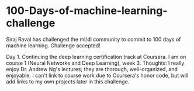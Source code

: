 # 100-Days-of-machine-learning-challenge
Siraj Raval has challenged the ml/dl community to commit to 100 days of machine learning. Challenge accepted!


Day 1. Continuing the deep learning certification track at Coursera. I am on course 1 (Neural Networks and Deep Learning), week 3. Thoughts: I really enjoy Dr. Andrew Ng's lectures; they are thorough, well-organized, and enjoyable. I can't link to course work due to Coursera's honor code, but will add links to my own projects later in this challenge. 
